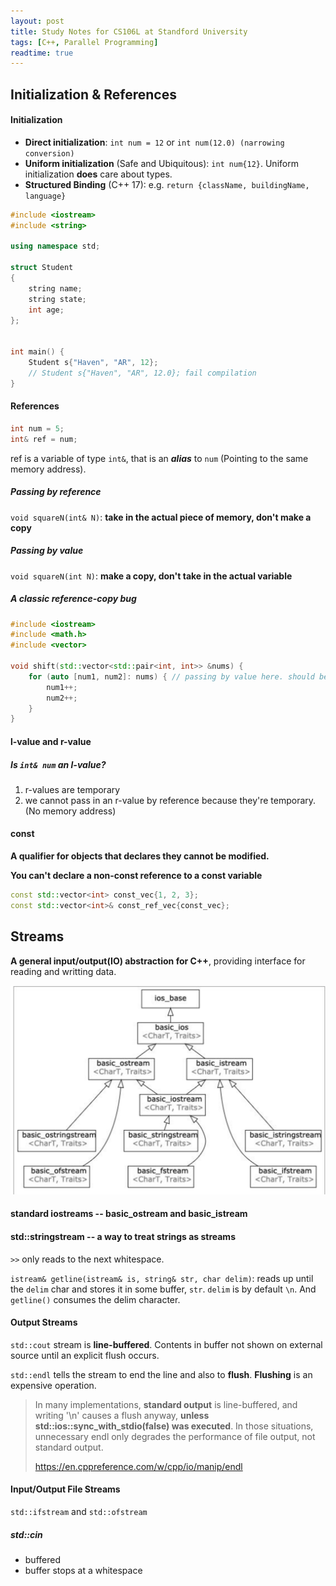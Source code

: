 ```yaml
---
layout: post
title: Study Notes for CS106L at Standford University
tags: [C++, Parallel Programming]
readtime: true
---
```

## Initialization & References
#### Initialization
- **Direct initialization**: `int num = 12` or `int num(12.0) (narrowing conversion)`
- **Uniform initialization** (Safe and Ubiquitous): `int num{12}`. Uniform initialization **does** care about types.
- **Structured Binding** (C++ 17): e.g. `return {className, buildingName, language}`
```c++
#include <iostream>
#include <string>

using namespace std;

struct Student
{
    string name;
    string state;
    int age;
};


int main() {
    Student s{"Haven", "AR", 12};
    // Student s{"Haven", "AR", 12.0}; fail compilation 
}
```

#### References
```c++
int num = 5;
int& ref = num;
```
ref is a variable of type `int&`, that is an ***alias*** to `num` (Pointing to the same memory address).

##### Passing by reference
`void squareN(int& N)`: **take in the actual piece of memory, don't make a copy**

##### Passing by value
`void squareN(int N)`: **make a copy, don't take in the actual variable**

##### A classic reference-copy bug
```c++
#include <iostream>
#include <math.h>
#include <vector>

void shift(std::vector<std::pair<int, int>> &nums) {
    for (auto [num1, num2]: nums) { // passing by value here. should be auto& [num1, num2]
        num1++;
        num2++;
    }
}
```

#### l-value and r-value
##### Is `int& num` an l-value?
1. r-values are temporary
2. we cannot pass in an r-value by reference because they're temporary. (No memory address) 

#### const
**A qualifier for objects that declares they cannot be modified.**

**You can't declare a non-const reference to a const variable**

```c++
const std::vector<int> const_vec{1, 2, 3};
const std::vector<int>& const_ref_vec{const_vec};
```

## Streams
**A general input/output(IO) abstraction for C++**, providing interface for reading and writting data.

![](../assets/img/cs106l/streams.png)

#### standard iostreams -- basic_ostream and basic_istream


#### std::stringstream -- a way to treat strings as streams

`>>` only reads to the next whitespace. 

`istream& getline(istream& is, string& str, char delim)`: reads up until the `delim` char and stores it in some buffer, `str`. `delim` is by default `\n`. And `getline()` consumes the delim character.


#### Output Streams
`std::cout` stream is **line-buffered**. Contents in buffer not shown on external source until an explicit flush occurs.

`std::endl` tells the stream to end the line and also to **flush**. **Flushing** is an expensive operation.

> In many implementations, **standard output** is line-buffered, and writing '\n' causes a flush anyway, **unless std::ios::sync_with_stdio(false) was executed**. In those situations, unnecessary endl only degrades the performance of file output, not standard output.
>
>   https://en.cppreference.com/w/cpp/io/manip/endl


#### Input/Output File Streams
`std::ifstream` and `std::ofstream`

##### std::cin
- buffered
- buffer stops at a whitespace
